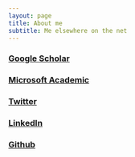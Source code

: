 ```yaml
---
layout: page
title: About me
subtitle: Me elsewhere on the net
---
```



### [Google Scholar](https://scholar.google.com/citations?user=V8Ueo9cAAAAJ)
### [Microsoft Academic](https://academic.microsoft.com/profile/5gjhgf2i-04h4-4654-ejge-f315fiehh811/AndreasWilm/publication)
### [Twitter](https://twitter.com/me_myself_andy)
### [LinkedIn](https://www.linkedin.com/in/andreas-wilm/)
### [Github](https://github.com/andreas-wilm)

